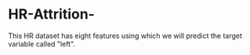 # HR-Attrition-
This HR dataset has eight features using which we will predict the target variable called "left".
